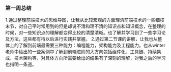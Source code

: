 ### 第一周总结

1.通过整理前端技术的思维导图，让我从比较宏观的方面理清前端技术的一些细枝末节，对自己平时常用到的但是却说不清和理不清的知识点和知识概念，在整理的时候，对一些知识点的理解都变得比较的清楚清晰。也了解并学习到了一些学习论及方法，这些都有待以后进行实践并掌握。
2.通过第二节课的讲解，让我也从整体上的了解到前端最需要三种能力：编程能力，架构能力及工程能力。也从winter老师中给出的一些案例中了解到前端进阶的大方向包括组件化、工具链、持续集成、技术架构等，对具体方向所需要给出的结果有了深刻的理解，对我之后的学习也指明一条道。